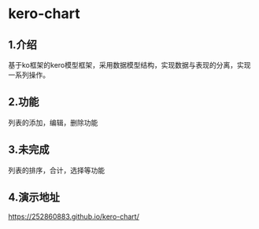 # kero-chart
## 1.介绍 
基于ko框架的kero模型框架，采用数据模型结构，实现数据与表现的分离，实现一系列操作。  
## 2.功能
列表的添加，编辑，删除功能
## 3.未完成
列表的排序，合计，选择等功能
## 4.演示地址
https://252860883.github.io/kero-chart/
